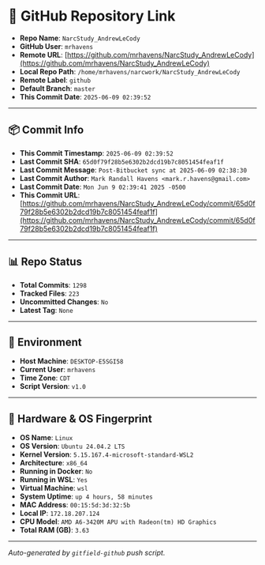 # 🔗 GitHub Repository Link

- **Repo Name**: `NarcStudy_AndrewLeCody`
- **GitHub User**: `mrhavens`
- **Remote URL**: [https://github.com/mrhavens/NarcStudy_AndrewLeCody](https://github.com/mrhavens/NarcStudy_AndrewLeCody)
- **Local Repo Path**: `/home/mrhavens/narcwork/NarcStudy_AndrewLeCody`
- **Remote Label**: `github`
- **Default Branch**: `master`
- **This Commit Date**: `2025-06-09 02:39:52`

---

## 📦 Commit Info

- **This Commit Timestamp**: `2025-06-09 02:39:52`
- **Last Commit SHA**: `65d0f79f28b5e6302b2dcd19b7c8051454feaf1f`
- **Last Commit Message**: `Post-Bitbucket sync at 2025-06-09 02:38:30`
- **Last Commit Author**: `Mark Randall Havens <mark.r.havens@gmail.com>`
- **Last Commit Date**: `Mon Jun 9 02:39:41 2025 -0500`
- **This Commit URL**: [https://github.com/mrhavens/NarcStudy_AndrewLeCody/commit/65d0f79f28b5e6302b2dcd19b7c8051454feaf1f](https://github.com/mrhavens/NarcStudy_AndrewLeCody/commit/65d0f79f28b5e6302b2dcd19b7c8051454feaf1f)

---

## 📊 Repo Status

- **Total Commits**: `1298`
- **Tracked Files**: `223`
- **Uncommitted Changes**: `No`
- **Latest Tag**: `None`

---

## 🧭 Environment

- **Host Machine**: `DESKTOP-E5SGI58`
- **Current User**: `mrhavens`
- **Time Zone**: `CDT`
- **Script Version**: `v1.0`

---

## 🧬 Hardware & OS Fingerprint

- **OS Name**: `Linux`
- **OS Version**: `Ubuntu 24.04.2 LTS`
- **Kernel Version**: `5.15.167.4-microsoft-standard-WSL2`
- **Architecture**: `x86_64`
- **Running in Docker**: `No`
- **Running in WSL**: `Yes`
- **Virtual Machine**: `wsl`
- **System Uptime**: `up 4 hours, 58 minutes`
- **MAC Address**: `00:15:5d:3d:32:5b`
- **Local IP**: `172.18.207.124`
- **CPU Model**: `AMD A6-3420M APU with Radeon(tm) HD Graphics`
- **Total RAM (GB)**: `3.63`

---

_Auto-generated by `gitfield-github` push script._
